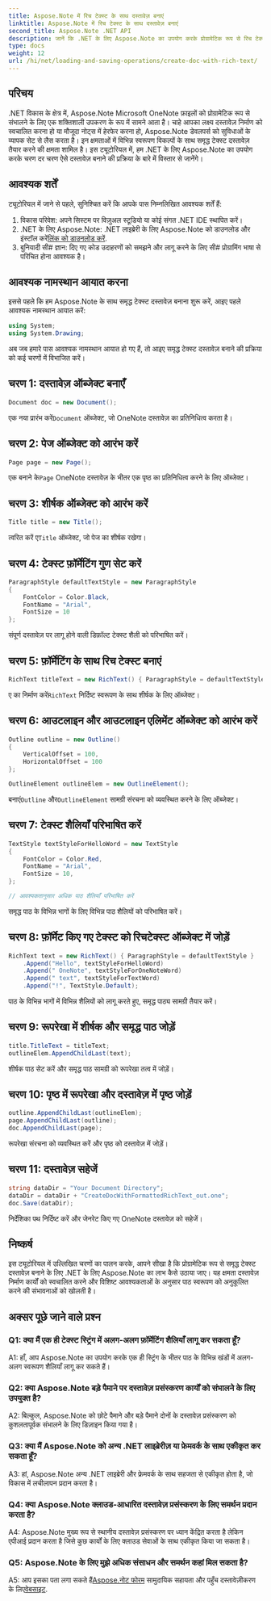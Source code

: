 ```yaml
---
title: Aspose.Note में रिच टेक्स्ट के साथ दस्तावेज़ बनाएं
linktitle: Aspose.Note में रिच टेक्स्ट के साथ दस्तावेज़ बनाएं
second_title: Aspose.Note .NET API
description: जानें कि .NET के लिए Aspose.Note का उपयोग करके प्रोग्रामेटिक रूप से रिच टेक्स्ट दस्तावेज़ कैसे बनाएं। कोड उदाहरणों के साथ चरण-दर-चरण मार्गदर्शिका।
type: docs
weight: 12
url: /hi/net/loading-and-saving-operations/create-doc-with-rich-text/
---
```

## परिचय

.NET विकास के क्षेत्र में, Aspose.Note Microsoft OneNote फ़ाइलों को प्रोग्रामेटिक रूप से संभालने के लिए एक शक्तिशाली उपकरण के रूप में सामने आता है। चाहे आपका लक्ष्य दस्तावेज़ निर्माण को स्वचालित करना हो या मौजूदा नोट्स में हेरफेर करना हो, Aspose.Note डेवलपर्स को सुविधाओं के व्यापक सेट से लैस करता है। इन क्षमताओं में विभिन्न स्वरूपण विकल्पों के साथ समृद्ध टेक्स्ट दस्तावेज़ तैयार करने की क्षमता शामिल है। इस ट्यूटोरियल में, हम .NET के लिए Aspose.Note का उपयोग करके चरण दर चरण ऐसे दस्तावेज़ बनाने की प्रक्रिया के बारे में विस्तार से जानेंगे।

## आवश्यक शर्तें

ट्यूटोरियल में जाने से पहले, सुनिश्चित करें कि आपके पास निम्नलिखित आवश्यक शर्तें हैं:

1. विकास परिवेश: अपने सिस्टम पर विज़ुअल स्टूडियो या कोई संगत .NET IDE स्थापित करें।
2.  .NET के लिए Aspose.Note: .NET लाइब्रेरी के लिए Aspose.Note को डाउनलोड और इंस्टॉल करें[लिंक को डाउनलोड करें](https://releases.aspose.com/note/net/).
3. बुनियादी सी# ज्ञान: दिए गए कोड उदाहरणों को समझने और लागू करने के लिए सी# प्रोग्रामिंग भाषा से परिचित होना आवश्यक है।

## आवश्यक नामस्थान आयात करना

इससे पहले कि हम Aspose.Note के साथ समृद्ध टेक्स्ट दस्तावेज़ बनाना शुरू करें, आइए पहले आवश्यक नामस्थान आयात करें:

```csharp
using System;
using System.Drawing;
```

अब जब हमारे पास आवश्यक नामस्थान आयात हो गए हैं, तो आइए समृद्ध टेक्स्ट दस्तावेज़ बनाने की प्रक्रिया को कई चरणों में विभाजित करें।

## चरण 1: दस्तावेज़ ऑब्जेक्ट बनाएँ

```csharp
Document doc = new Document();
```

 एक नया प्रारंभ करें`Document` ऑब्जेक्ट, जो OneNote दस्तावेज़ का प्रतिनिधित्व करता है।

## चरण 2: पेज ऑब्जेक्ट को आरंभ करें

```csharp
Page page = new Page();
```

 एक बनाने के`Page` OneNote दस्तावेज़ के भीतर एक पृष्ठ का प्रतिनिधित्व करने के लिए ऑब्जेक्ट।

## चरण 3: शीर्षक ऑब्जेक्ट को आरंभ करें

```csharp
Title title = new Title();
```

 त्वरित करें ए`Title` ऑब्जेक्ट, जो पेज का शीर्षक रखेगा।

## चरण 4: टेक्स्ट फ़ॉर्मेटिंग गुण सेट करें

```csharp
ParagraphStyle defaultTextStyle = new ParagraphStyle
{
    FontColor = Color.Black,
    FontName = "Arial",
    FontSize = 10
};
```

संपूर्ण दस्तावेज़ पर लागू होने वाली डिफ़ॉल्ट टेक्स्ट शैली को परिभाषित करें।

## चरण 5: फ़ॉर्मेटिंग के साथ रिच टेक्स्ट बनाएं

```csharp
RichText titleText = new RichText() { ParagraphStyle = defaultTextStyle }.Append("Title!");
```

 ए का निर्माण करें`RichText` निर्दिष्ट स्वरूपण के साथ शीर्षक के लिए ऑब्जेक्ट।

## चरण 6: आउटलाइन और आउटलाइन एलिमेंट ऑब्जेक्ट को आरंभ करें

```csharp
Outline outline = new Outline()
{
    VerticalOffset = 100,
    HorizontalOffset = 100
};

OutlineElement outlineElem = new OutlineElement();
```

 बनाएं`Outline` और`OutlineElement` सामग्री संरचना को व्यवस्थित करने के लिए ऑब्जेक्ट।

## चरण 7: टेक्स्ट शैलियाँ परिभाषित करें

```csharp
TextStyle textStyleForHelloWord = new TextStyle
{
    FontColor = Color.Red,
    FontName = "Arial",
    FontSize = 10,
};

// आवश्यकतानुसार अधिक पाठ शैलियाँ परिभाषित करें
```

समृद्ध पाठ के विभिन्न भागों के लिए विभिन्न पाठ शैलियों को परिभाषित करें।

## चरण 8: फ़ॉर्मेट किए गए टेक्स्ट को रिचटेक्स्ट ऑब्जेक्ट में जोड़ें

```csharp
RichText text = new RichText() { ParagraphStyle = defaultTextStyle }
    .Append("Hello", textStyleForHelloWord)
    .Append(" OneNote", textStyleForOneNoteWord)
    .Append(" text", textStyleForTextWord)
    .Append("!", TextStyle.Default);
```

पाठ के विभिन्न भागों में विभिन्न शैलियों को लागू करते हुए, समृद्ध पाठ्य सामग्री तैयार करें।

## चरण 9: रूपरेखा में शीर्षक और समृद्ध पाठ जोड़ें

```csharp
title.TitleText = titleText;
outlineElem.AppendChildLast(text);
```

शीर्षक पाठ सेट करें और समृद्ध पाठ सामग्री को रूपरेखा तत्व में जोड़ें।

## चरण 10: पृष्ठ में रूपरेखा और दस्तावेज़ में पृष्ठ जोड़ें

```csharp
outline.AppendChildLast(outlineElem);
page.AppendChildLast(outline);
doc.AppendChildLast(page);
```

रूपरेखा संरचना को व्यवस्थित करें और पृष्ठ को दस्तावेज़ में जोड़ें।

## चरण 11: दस्तावेज़ सहेजें

```csharp
string dataDir = "Your Document Directory";
dataDir = dataDir + "CreateDocWithFormattedRichText_out.one";
doc.Save(dataDir);
```

निर्देशिका पथ निर्दिष्ट करें और जेनरेट किए गए OneNote दस्तावेज़ को सहेजें।

## निष्कर्ष

इस ट्यूटोरियल में उल्लिखित चरणों का पालन करके, आपने सीखा है कि प्रोग्रामेटिक रूप से समृद्ध टेक्स्ट दस्तावेज़ बनाने के लिए .NET के लिए Aspose.Note का लाभ कैसे उठाया जाए। यह क्षमता दस्तावेज़ निर्माण कार्यों को स्वचालित करने और विशिष्ट आवश्यकताओं के अनुसार पाठ स्वरूपण को अनुकूलित करने की संभावनाओं को खोलती है।

## अक्सर पूछे जाने वाले प्रश्न

### Q1: क्या मैं एक ही टेक्स्ट स्ट्रिंग में अलग-अलग फ़ॉर्मेटिंग शैलियाँ लागू कर सकता हूँ?

A1: हाँ, आप Aspose.Note का उपयोग करके एक ही स्ट्रिंग के भीतर पाठ के विभिन्न खंडों में अलग-अलग स्वरूपण शैलियाँ लागू कर सकते हैं।

### Q2: क्या Aspose.Note बड़े पैमाने पर दस्तावेज़ प्रसंस्करण कार्यों को संभालने के लिए उपयुक्त है?

A2: बिल्कुल, Aspose.Note को छोटे पैमाने और बड़े पैमाने दोनों के दस्तावेज़ प्रसंस्करण को कुशलतापूर्वक संभालने के लिए डिज़ाइन किया गया है।

### Q3: क्या मैं Aspose.Note को अन्य .NET लाइब्रेरीज़ या फ्रेमवर्क के साथ एकीकृत कर सकता हूँ?

A3: हां, Aspose.Note अन्य .NET लाइब्रेरी और फ्रेमवर्क के साथ सहजता से एकीकृत होता है, जो विकास में लचीलापन प्रदान करता है।

### Q4: क्या Aspose.Note क्लाउड-आधारित दस्तावेज़ प्रसंस्करण के लिए समर्थन प्रदान करता है?

A4: Aspose.Note मुख्य रूप से स्थानीय दस्तावेज़ प्रसंस्करण पर ध्यान केंद्रित करता है लेकिन एपीआई प्रदान करता है जिसे कुछ कार्यों के लिए क्लाउड सेवाओं के साथ एकीकृत किया जा सकता है।

### Q5: Aspose.Note के लिए मुझे अधिक संसाधन और समर्थन कहां मिल सकता है?

 A5: आप इसका पता लगा सकते हैं[Aspose.नोट फोरम](https://forum.aspose.com/c/note/28) सामुदायिक सहायता और पहुँच दस्तावेज़ीकरण के लिए[वेबसाइट](https://reference.aspose.com/note/net/).